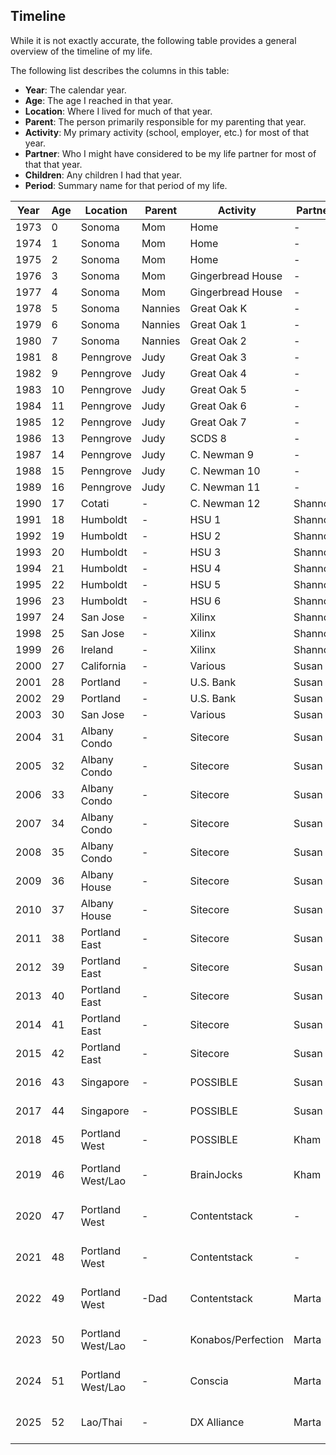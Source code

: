 ## Timeline

While it is not exactly accurate, the following table provides a general overview of the timeline of my life.

The following list describes the columns in this table:

 - **Year**: The calendar year.
 - **Age**: The age I reached in that year.
 - **Location**: Where I lived for much of that year.
 - **Parent**: The person primarily responsible for my parenting that year.
 - **Activity**: My primary activity (school, employer, etc.) for most of that year.
 - **Partner**: Who I might have considered to be my life partner for most of that that year.
 - **Children**: Any children I had that year.
 - **Period**: Summary name for that period of my life.

| Year | Age | Location          | Parent  | Activity           | Partner | Children        | Period       |
| ---- | --- | ----------------- | ------- | ------------------ | ------- | --------------- | ------------ | 
| 1973 | 0   | Sonoma            | Mom     | Home               | -       | -               | Mom          |
| 1974 | 1   | Sonoma            | Mom     | Home               | -       | -               | Mom          |
| 1975 | 2   | Sonoma            | Mom     | Home               | -       | -               | Mom          |
| 1976 | 3   | Sonoma            | Mom     | Gingerbread House  | -       | -               | Mom          |
| 1977 | 4   | Sonoma            | Mom     | Gingerbread House  | -       | -               | Mom          |
| 1978 | 5   | Sonoma            | Nannies | Great Oak K        | -       | -               | Nannies      |
| 1979 | 6   | Sonoma            | Nannies | Great Oak 1        | -       | -               | Nannies      |
| 1980 | 7   | Sonoma            | Nannies | Great Oak 2        | -       | -               | Nannies      |
| 1981 | 8   | Penngrove         | Judy    | Great Oak 3        | -       | -               | Nannies      |
| 1982 | 9   | Penngrove         | Judy    | Great Oak 4        | -       | -               | Judy         |
| 1983 | 10  | Penngrove         | Judy    | Great Oak 5        | -       | -               | Judy         |
| 1984 | 11  | Penngrove         | Judy    | Great Oak 6        | -       | -               | Judy         |
| 1985 | 12  | Penngrove         | Judy    | Great Oak 7        | -       | -               | Judy         |
| 1986 | 13  | Penngrove         | Judy    | SCDS 8             | -       | -               | Judy         |
| 1987 | 14  | Penngrove         | Judy    | C. Newman 9        | -       | -               | Judy         |
| 1988 | 15  | Penngrove         | Judy    | C. Newman 10       | -       | -               | Judy         |
| 1989 | 16  | Penngrove         | Judy    | C. Newman 11       | -       | -               | Judy         |
| 1990 | 17  | Cotati            | -       | C. Newman 12       | Shannon | -               | HSU          |        
| 1991 | 18  | Humboldt          | -       | HSU 1              | Shannon | -               | HSU          |
| 1992 | 19  | Humboldt          | -       | HSU 2              | Shannon | -               | HSU          |
| 1993 | 20  | Humboldt          | -       | HSU 3              | Shannon | -               | HSU          |
| 1994 | 21  | Humboldt          | -       | HSU 4              | Shannon | -               | HSU          |
| 1995 | 22  | Humboldt          | -       | HSU 5              | Shannon | -               | HSU          |
| 1996 | 23  | Humboldt          | -       | HSU 6              | Shannon | -               | Xilinx       |
| 1997 | 24  | San Jose          | -       | Xilinx             | Shannon | -               | Xilinx       |
| 1998 | 25  | San Jose          | -       | Xilinx             | Shannon | -               | Xilinx       |
| 1999 | 26  | Ireland           | -       | Xilinx             | Shannon | -               | Xilinx       |
| 2000 | 27  | California        | -       | Various            | Susan   | -               | Transition   |
| 2001 | 28  | Portland          | -       | U.S. Bank          | Susan   | -               | Interwoven   |
| 2002 | 29  | Portland          | -       | U.S. Bank          | Susan   | -               | Interwoven   |
| 2003 | 30  | San Jose          | -       | Various            | Susan   | -               | Interwoven   |
| 2004 | 31  | Albany Condo      | -       | Sitecore           | Susan   | -               | Sitecore     | 
| 2005 | 32  | Albany Condo      | -       | Sitecore           | Susan   | -               | Sitecore     |
| 2006 | 33  | Albany Condo      | -       | Sitecore           | Susan   | -               | Sitecore     |
| 2007 | 34  | Albany Condo      | -       | Sitecore           | Susan   | -               | Sitecore     |
| 2008 | 35  | Albany Condo      | -       | Sitecore           | Susan   | -               | Sitecore     |
| 2009 | 36  | Albany House      | -       | Sitecore           | Susan   | +John           | Sitecore     |
| 2010 | 37  | Albany House      | -       | Sitecore           | Susan   | John            | Sitecore     |
| 2011 | 38  | Portland East     | -       | Sitecore           | Susan   | John +Ben       | Sitecore     |
| 2012 | 39  | Portland East     | -       | Sitecore           | Susan   | John Ben        | Sitecore     |
| 2013 | 40  | Portland East     | -       | Sitecore           | Susan   | John Ben        | Sitecore     |
| 2014 | 41  | Portland East     | -       | Sitecore           | Susan   | John Ben        | Sitecore     |
| 2015 | 42  | Portland East     | -       | Sitecore           | Susan   | John Ben        | Sitecore     |
| 2016 | 43  | Singapore         | -       | POSSIBLE           | Susan   | John Ben        | POSSIBLE     |
| 2017 | 44  | Singapore         | -       | POSSIBLE           | Susan   | John Ben        | POSSIBLE     |
| 2018 | 45  | Portland West     | -       | POSSIBLE           | Kham    | John Ben        | POSSIBLE     |
| 2019 | 46  | Portland West/Lao | -       | BrainJocks         | Kham    | John Ben +Wendy | Transition   | 
| 2020 | 47  | Portland West     | -       | Contentstack       | -       | John Ben Wendy  | Contentstack |
| 2021 | 48  | Portland West     | -       | Contentstack       | -       | John Ben Wendy  | Contentstack |
| 2022 | 49  | Portland West     | -Dad    | Contentstack       | Marta   | John Ben Wendy  | Marta        |
| 2023 | 50  | Portland West/Lao | -       | Konabos/Perfection | Marta   | John Ben Wendy  | Marta        |
| 2024 | 51  | Portland West/Lao | -       | Conscia            | Marta   | John Ben Wendy  | Marta        |
| 2025 | 52  | Lao/Thai          | -       | DX Alliance        | Marta   | John Ben Wendy  | Marta        |
